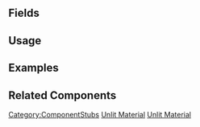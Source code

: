 <languages></languages> <translate>

## Fields

## Usage

## Examples

## Related Components

</translate>

[Category:ComponentStubs](Category:ComponentStubs "wikilink") [Unlit
Material](Category:Components{{#translation:}} "wikilink") [Unlit
Material](Category:Components:Assets:Materials:Unlit{{#translation:}} "wikilink")